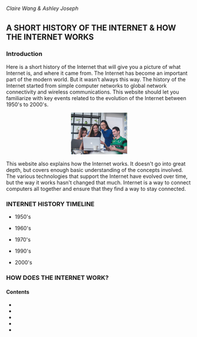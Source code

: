 ###### Claire Wang & Ashley Joseph

## **A SHORT HISTORY OF THE INTERNET & HOW THE INTERNET WORKS**


### **Introduction**

Here is a short history of the Internet that will give you a  picture of what Internet is, and where it came from. The Internet has become an important part of the modern world. But it wasn’t always this way. The history of the Internet started from simple computer networks to global network connectivity and wireless communications. This website should let you familiarize with key events related to the evolution of the Internet between 1950's to 2000's.

<p align="center">
  <img width="30%" height="30%" src="https://raw.githubusercontent.com/CW-NJIT/IS601_HW02/Web-Main-Page/mimi-thian-vdXMSiX-n6M-unsplash.jpg">
</p>

This website also explains how the Internet works. It doesn't go into great depth, but covers enough basic understanding of the concepts involved. The various technologies that support the Internet have evolved over time, but the way it works hasn't changed that much. Internet is a way to connect computers all together and ensure that they find a way to stay connected.


### **INTERNET HISTORY TIMELINE**

- 1950's

- 1960's

- 1970's

- 1990's

- 2000's



### **HOW DOES THE INTERNET WORK?**

#### **Contents**

-
-
-
-
-


